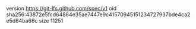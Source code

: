 version https://git-lfs.github.com/spec/v1
oid sha256:43872e5fcd64864e35ae7447e9c41570945151234727937bde4ca2e5d84ba66c
size 11251
